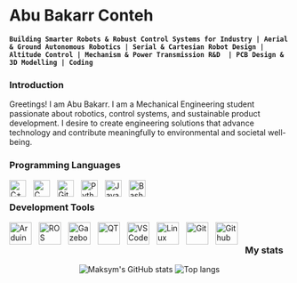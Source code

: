 # Abu Bakarr Conteh

**`Building Smarter Robots & Robust Control Systems for Industry | Aerial & Ground Autonomous Robotics | Serial & Cartesian Robot Design | Altitude Control | Mechanism & Power Transmission R&D  | PCB Design & 3D Modelling | Coding`**
### Introduction
Greetings! I am Abu Bakarr. I am a Mechanical Engineering student passionate about robotics, control systems, and sustainable product development. I desire to create engineering solutions that advance technology and contribute meaningfully to environmental and societal well-being.<br>

### Programming Languages 
<img align="left" alt="C++" width="30px" style="padding-right:10px;" src="https://icon.icepanel.io/Technology/svg/C%2B%2B-%28CPlusPlus%29.svg" />
<img align="left" alt="C" width="30px" style="padding-right:10px;" src="https://icon.icepanel.io/Technology/svg/C.svg" />
<img align="left" alt="Git" width="30px" style="padding-right:10px;" src="https://icon.icepanel.io/Technology/svg/MATLAB.svg" />
<img align="left" alt="Python" width="30px" style="padding-right:10px;" src="https://icon.icepanel.io/Technology/svg/Python.svg" />
<img align="left" alt="JavaScript" width="30px" style="padding-right:10px;" src="https://cdn.jsdelivr.net/gh/devicons/devicon/icons/javascript/javascript-plain.svg" />
<img align="left" alt="Bash" width="30px" style="padding-right:10px;" src="https://cdn.jsdelivr.net/gh/devicons/devicon/icons/bash/bash-original.svg" /><br>

### Development Tools
<img align="left" alt="Arduino" width="40px" style="padding-right:10px;" src="https://www.svgrepo.com/show/353423/arduino.svg"/>

<!--<img align="left" alt="GNU" width="40px" style="padding-right:10px;" src="https://www.google.com/search?q=GNU+logo&oq=gnu+&gs_lcrp=EgZjaHJvbWUqDggBEEUYJxg7GIAEGIoFMgYIABBFGDkyDggBEEUYJxg7GIAEGIoFMggIAhBFGCcYOzIGCAMQRRg7MgcIBBAAGIAEMgcIBRAuGIAEMgcIBhAAGIAEMgcIBxAAGIAEMgcICBAAGIAEMgcICRAAGIAEMgcIChAAGIAEMgcICxAAGIAEMgcIDBAAGIAEMgcIDRAAGIAEMgcIDhAAGIAE0gEIMzA2NGowajeoAhSwAgHxBbYzSTwFSzso8QW2M0k8BUs7KA&client=ms-android-samsung-ss&sourceid=chrome-mobile&ie=UTF-8#imgrc=NWflESC28JIBUM&imgdii=mZUle9cojJ7mWM"/>-->

<img align="left" alt="ROS" width="40px" style="padding-right:10px;" src="https://icon.icepanel.io/Technology/svg/Robot-Operating-System-%28ROS%29.svg"/>
<img align="left" alt="Gazebo" width="40px" style="padding-right:10px;" src="https://icon.icepanel.io/Technology/svg/Gazebo.svg"/>
<img align="left" alt="QT" width="40px" style="padding-right:10px;" src="https://variwiki.com/images/archive/4/4e/20211220183943%21Qt_logo.png"/>
<img align="left" alt="VSCode" width="40px" style="padding-right:10px;" src="https://icon.icepanel.io/Technology/svg/Visual-Studio-Code-%28VS-Code%29.svg"/>
<img align="left" alt="Linux" width="40px" style="padding-right:10px;" src="https://cdn.jsdelivr.net/gh/devicons/devicon/icons/linux/linux-original.svg"/>
<img align="left" alt="Git" width="40px" style="padding-right:10px;" src="https://icon.icepanel.io/Technology/svg/Git.svg"/>
<img align="left" alt="Github" width="40px" style="padding-right:10px;" src="https://icon.icepanel.io/Technology/svg/GitHub.svg"/><br>

### My stats 
<div align="center">
<img alt="Maksym's GitHub stats" src="https://github-readme-stats.vercel.app/api?username=abubakarrs-repo&show_icons=true&theme=transparent"/>
<img alt="Top langs" src="https://github-readme-stats.vercel.app/api/top-langs/?username=abubakarrs-repo&layout=compact&&langs_count=8"/>
</div> 


